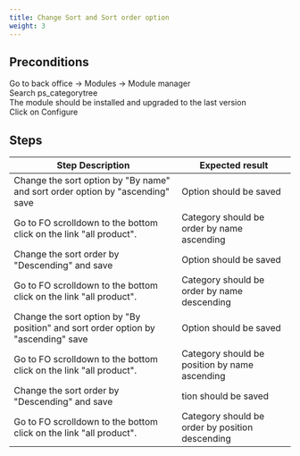 ```yaml
---
title: Change Sort and Sort order option
weight: 3
---
```


## Preconditions

Go to back office -> Modules -> Module manager\
Search ps_categorytree\
The module should be installed and upgraded to the last version\
Click on Configure
## Steps
| Step Description | Expected result |
| ----- | ----- |
| Change the sort option by "By name" and sort order option by "ascending"  save | Option should be saved |
| Go to FO scrolldown to the bottom click on the link "all product". | Category should be order by name ascending |
| Change the sort order by "Descending" and save | Option should be saved |
| Go to FO scrolldown to the bottom click on the link "all product". | Category should be order by name descending |
| Change the sort option by "By position" and sort order option by "ascending"  save | Option should be saved |
| Go to FO scrolldown to the bottom click on the link "all product". | Category should be position by name ascending |
| Change the sort order by "Descending" and save | tion should be saved |
| Go to FO scrolldown to the bottom click on the link "all product". | Category should be order by position descending |
